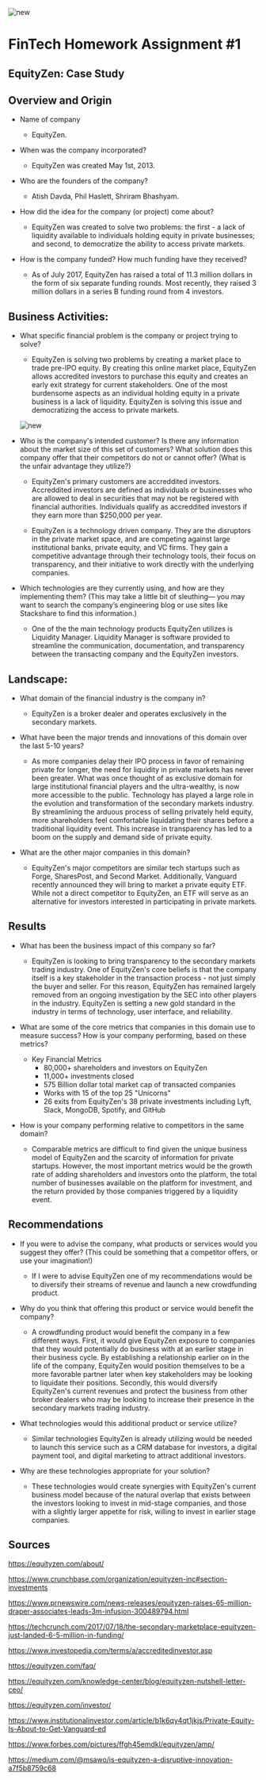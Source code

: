 ![new](equityzen.png)
# **FinTech Homework Assignment #1**
## **EquityZen: Case Study**

## Overview and Origin

* Name of company 

    - EquityZen.
    
* When was the company incorporated?

  -    EquityZen was created May 1st, 2013.

* Who are the founders of the company?

    - Atish Davda, Phil Haslett, Shriram Bhashyam.
* How did the idea for the company (or project) come about?
    - EquityZen was created to solve two problems: the first - a lack of liquidity available to individuals holding equity in private businesses; and second, to democratize the ability to access private markets.

* How is the company funded? How much funding have they received?
    - As of July 2017, EquityZen has raised a total of 11.3 million dollars in the form of six separate funding rounds. Most recently, they raised 3 million dollars in a series B funding round from 4 investors.

## Business Activities:

* What specific financial problem is the company or project trying to solve?
    - EquityZen is solving two problems by creating a market place to trade pre-IPO equity. By creating this online market place, EquityZen allows accredited investors to purchase this equity and creates an early exit strategy for current stakeholders. One of the most burdensome aspects as an individual holding equity in a private business is a lack of liquidity. EquityZen is solving this issue and democratizing the access to private markets. 

    ![new](investors.png)

* Who is the company's intended customer?  Is there any information about the market size of this set of customers?
What solution does this company offer that their competitors do not or cannot offer? (What is the unfair advantage they utilize?)
    - EquityZen's primary customers are accreddited investors. Accreddited investors are defined as individuals or businesses who are allowed to deal in securities that may not be registered with financial authorities. Individuals qualify as accreddited investors if they earn more than $250,000 per year.

    - EquityZen is a technology driven company. They are the disruptors in the private market space, and are competing against large institutional banks, private equity, and VC firms. They gain a competitive advantage through their technology tools, their focus on transparency, and their initiative to work directly with the underlying companies. 

* Which technologies are they currently using, and how are they implementing them? (This may take a little bit of sleuthing–– you may want to search the company’s engineering blog or use sites like Stackshare to find this information.)
    - One of the the main technology products EquityZen utilizes is Liquidity Manager. Liquidity Manager is software provided to streamline the communication, documentation, and transparency between the transacting company and the EquityZen investors.  


## Landscape:

* What domain of the financial industry is the company in?
    -   EquityZen is a broker dealer and operates exclusively in the secondary markets.

* What have been the major trends and innovations of this domain over the last 5-10 years?
    - As more companies delay their IPO process in favor of remaining private for longer, the need for liquidity in private markets has never been greater. What was once thought of as exclusive domain for large institutional financial players and the ultra-wealthy, is now more accessible to the public. Technology has played a large role in the evolution and transformation of the secondary markets industry. By streamlining the arduous process of selling privately held equity, more shareholders feel comfortable liquidating their shares before a traditional liquidity event. This increase in transparency has led to a boom on the supply and demand side of private equity. 

* What are the other major companies in this domain?
    - EquityZen's major competitors are similar tech startups such as Forge, SharesPost, and Second Market. Additionally, Vanguard recently announced they will bring to market a private equity ETF. While not a direct competitor to EquityZen, an ETF will serve as an alternative for investors interested in participating in private markets. 


## Results

* What has been the business impact of this company so far?
    - EquityZen is looking to bring transparency to the secondary markets trading industry. One of EquityZen's core beliefs is that the company itself is a key stakeholder in the transaction process - not just simply the buyer and seller. For this reason, EquityZen has remained largely removed from an ongoing investigation by the SEC into other players in the industry. EquityZen is setting a new gold standard in the industry in terms of technology, user interface, and reliability. 

* What are some of the core metrics that companies in this domain use to measure success? How is your company performing, based on these metrics?
    - Key Financial Metrics
        - 80,000+ shareholders and investors on EquityZen
        - 11,000+ investments closed
        - 575 Billion dollar total market cap of transacted companies
        - Works with 15 of the top 25 "Unicorns" 
        - 26 exits from EquityZen's 38 private investments including Lyft, Slack, MongoDB, Spotify, and GitHub
    

* How is your company performing relative to competitors in the same domain?
    - Comparable metrics are difficult to find given the unique business model of EquityZen and the scarcity of information for private startups. However, the most important metrics would be the growth rate of adding shareholders and investors onto the platform, the total number of businesses available on the platform for investment, and the return provided by those companies triggered by a liquidity event. 

## Recommendations

* If you were to advise the company, what products or services would you suggest they offer? (This could be something that a competitor offers, or use your imagination!)
    - If I were to advise EquityZen one of my recommendations would be to diversify their streams of revenue and launch a new crowdfunding product.

* Why do you think that offering this product or service would benefit the company?
    -   A crowdfunding product would benefit the company in a few different ways. First, it would give EquityZen exposure to companies that they would potentially do business with at an earlier stage in their business cycle. By establishing a relationship earlier on in the life of the company, EquityZen would position themselves to be a more favorable partner later when key stakeholders may be looking to liquidate their positions. Secondly, this would diversify EquityZen's current revenues and protect the business from other broker dealers who may be looking to increase their presence in the secondary markets trading industry. 

* What technologies would this additional product or service utilize?
    -  Similar technologies EquityZen is already utilizing would be needed to launch this service such as a CRM database for investors, a digital payment tool, and digital marketing to attract additional investors. 
* Why are these technologies appropriate for your solution?
    - These technologies would create synergies with EquityZen's current business model because of the natural overlap that exists between the investors looking to invest in mid-stage companies, and those with a slightly larger appetite for risk, willing to invest in earlier stage companies. 

## Sources
https://equityzen.com/about/

https://www.crunchbase.com/organization/equityzen-inc#section-investments

https://www.prnewswire.com/news-releases/equityzen-raises-65-million-draper-associates-leads-3m-infusion-300489794.html

https://techcrunch.com/2017/07/18/the-secondary-marketplace-equityzen-just-landed-6-5-million-in-funding/

https://www.investopedia.com/terms/a/accreditedinvestor.asp

https://equityzen.com/faq/

https://equityzen.com/knowledge-center/blog/equityzen-nutshell-letter-ceo/

https://equityzen.com/investor/

https://www.institutionalinvestor.com/article/b1k6qy4qt1jkjs/Private-Equity-Is-About-to-Get-Vanguard-ed

https://www.forbes.com/pictures/ffgh45emdkl/equityzen/amp/

https://medium.com/@msawo/is-equityzen-a-disruptive-innovation-a7f5b8759c68







